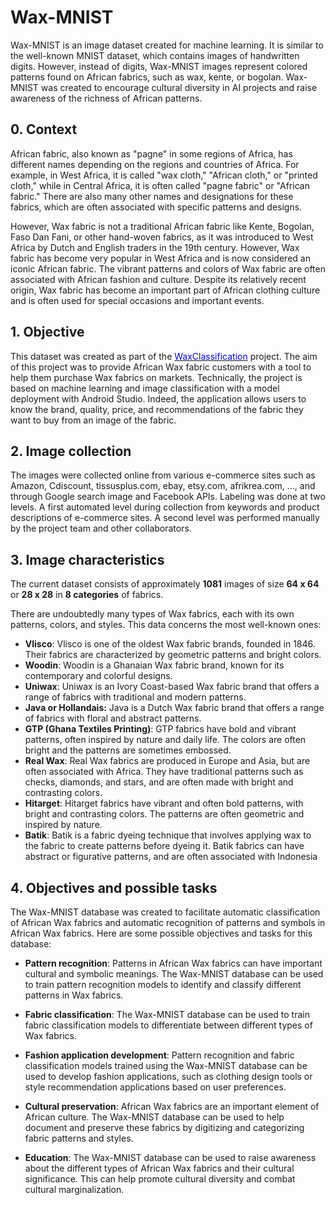 # Wax-MNIST

Wax-MNIST is an image dataset created for machine learning. It is similar to the well-known MNIST dataset, which contains images of handwritten digits. However, instead of digits, Wax-MNIST images represent colored patterns found on African fabrics, such as wax, kente, or bogolan. Wax-MNIST was created to encourage cultural diversity in AI projects and raise awareness of the richness of African patterns.

## 0. Context

African fabric, also known as "pagne" in some regions of Africa, has different names depending on the regions and countries of Africa. For example, in West Africa, it is called "wax cloth," "African cloth," or "printed cloth," while in Central Africa, it is often called "pagne fabric" or "African fabric." There are also many other names and designations for these fabrics, which are often associated with specific patterns and designs.

However, Wax fabric is not a traditional African fabric like Kente, Bogolan, Faso Dan Fani, or other hand-woven fabrics, as it was introduced to West Africa by Dutch and English traders in the 19th century. However, Wax fabric has become very popular in West Africa and is now considered an iconic African fabric. The vibrant patterns and colors of Wax fabric are often associated with African fashion and culture. Despite its relatively recent origin, Wax fabric has become an important part of African clothing culture and is often used for special occasions and important events.

## 1. Objective

This dataset was created as part of the [<span style="color: blue;">WaxClassification</span>](https://github.com/armelsoubeiga/WaxClassification) project. The aim of this project was to provide African Wax fabric customers with a tool to help them purchase Wax fabrics on markets. Technically, the project is based on machine learning and image classification with a model deployment with Android Studio. Indeed, the application allows users to know the brand, quality, price, and recommendations of the fabric they want to buy from an image of the fabric.

## 2. Image collection

The images were collected online from various e-commerce sites such as Amazon, Cdiscount, tissusplus.com, ebay, etsy.com, afrikrea.com, ..., and through Google search image and Facebook APIs. Labeling was done at two levels. A first automated level during collection from keywords and product descriptions of e-commerce sites. A second level was performed manually by the project team and other collaborators.


## 3. Image characteristics

The current dataset consists of approximately **1081** images of size **64 x 64** or **28 x 28** in **8 categories** of fabrics.

There are undoubtedly many types of Wax fabrics, each with its own patterns, colors, and styles. This data concerns the most well-known ones:

* __Vlisco__: Vlisco is one of the oldest Wax fabric brands, founded in 1846. Their fabrics are characterized by geometric patterns and bright colors.
* __Woodin__: Woodin is a Ghanaian Wax fabric brand, known for its contemporary and colorful designs.
* __Uniwax__: Uniwax is an Ivory Coast-based Wax fabric brand that offers a range of fabrics with traditional and modern patterns.
* __Java or Hollandais:__ Java is a Dutch Wax fabric brand that offers a range of fabrics with floral and abstract patterns.
* __GTP (Ghana Textiles Printing)__: GTP fabrics have bold and vibrant patterns, often inspired by nature and daily life. The colors are often bright and the patterns are sometimes embossed.
* __Real Wax__: Real Wax fabrics are produced in Europe and Asia, but are often associated with Africa. They have traditional patterns such as checks, diamonds, and stars, and are often made with bright and contrasting colors.
* __Hitarget__: Hitarget fabrics have vibrant and often bold patterns, with bright and contrasting colors. The patterns are often geometric and inspired by nature.
* __Batik__: Batik is a fabric dyeing technique that involves applying wax to the fabric to create patterns before dyeing it. Batik fabrics can have abstract or figurative patterns, and are often associated with Indonesia
 
## 4. Objectives and possible tasks

The Wax-MNIST database was created to facilitate automatic classification of African Wax fabrics and automatic recognition of patterns and symbols in African Wax fabrics. Here are some possible objectives and tasks for this database:

* __Pattern recognition__: Patterns in African Wax fabrics can have important cultural and symbolic meanings. The Wax-MNIST database can be used to train pattern recognition models to identify and classify different patterns in Wax fabrics.

* __Fabric classification__: The Wax-MNIST database can be used to train fabric classification models to differentiate between different types of Wax fabrics.

* __Fashion application development__: Pattern recognition and fabric classification models trained using the Wax-MNIST database can be used to develop fashion applications, such as clothing design tools or style recommendation applications based on user preferences.

* __Cultural preservation__: African Wax fabrics are an important element of African culture. The Wax-MNIST database can be used to help document and preserve these fabrics by digitizing and categorizing fabric patterns and styles.

* __Education__: The Wax-MNIST database can be used to raise awareness about the different types of African Wax fabrics and their cultural significance. This can help promote cultural diversity and combat cultural marginalization.